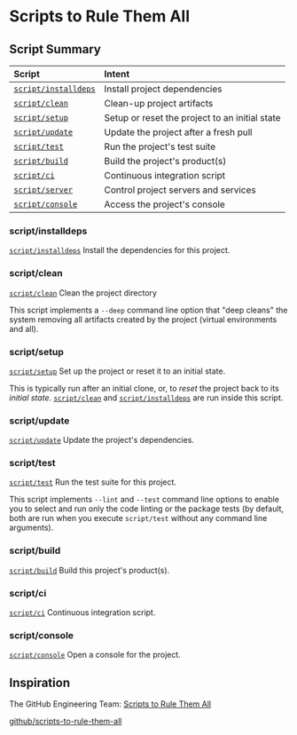 # Scripts to Rule Them All

## Script Summary

| Script | Intent |
|:--|:--|
| [`script/installdeps`](#scriptinstalldeps) | Install project dependencies |
| [`script/clean`](#scriptclean) | Clean-up project artifacts |
| [`script/setup`](#scriptsetup) | Setup or reset the project to an initial state |
| [`script/update`](#scriptupdate) | Update the project after a fresh pull |
| [`script/test`](#scripttest) | Run the project's test suite |
| [`script/build`](#scriptbuild) | Build the project's product(s) |
| [`script/ci`](#scriptci) | Continuous integration script |
| [`script/server`](#scriptserver) | Control project servers and services |
| [`script/console`](#scriptconsole) | Access the project's console |

### script/installdeps

[`script/installdeps`][installdeps] Install the dependencies for this project.

### script/clean

[`script/clean`][clean] Clean the project directory

This script implements a `--deep` command line option that "deep cleans" the system removing all artifacts created by the project (virtual environments and all).

### script/setup

[`script/setup`][setup] Set up the project or reset it to an initial state.

This is typically run after an initial clone, or, to _reset_ the project back to its _initial state_. [`script/clean`][clean] and [`script/installdeps`][installdeps] are run inside this script.

### script/update

[`script/update`][update] Update the project's dependencies.

### script/test

[`script/test`][test] Run the test suite for this project.

This script implements `--lint` and `--test` command line options to enable you to select and run only the code linting or the package tests (by default, both are run when you execute `script/test` without any command line arguments).


### script/build

[`script/build`][build] Build this project's product(s).

### script/ci

[`script/ci`][ci] Continuous integration script.

### script/console

[`script/console`][console] Open a console for the project.

## Inspiration

The GitHub Engineering Team: [Scripts to Rule Them All](https://githubengineering.com/scripts-to-rule-them-all/)

[github/scripts-to-rule-them-all](https://github.com/github/scripts-to-rule-them-all)

[installdeps]: installdeps
[clean]: clean
[setup]: setup
[update]: update
[test]: test
[build]: build
[ci]: ci
[console]: console
